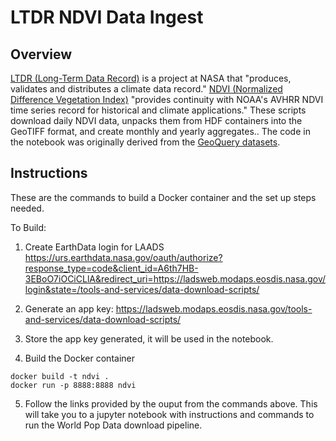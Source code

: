 # LTDR NDVI Data Ingest

## Overview
[LTDR (Long-Term Data Record)](https://ladsweb.modaps.eosdis.nasa.gov/missions-and-measurements/applications/ltdr/) is a project at NASA that "produces, validates and distributes a climate data record." [NDVI (Normalized Difference Vegetation Index)](https://modis-land.gsfc.nasa.gov/vi.html) "provides continuity with NOAA's AVHRR NDVI time series record for historical and climate applications."
These scripts download daily NDVI data, unpacks them from HDF containers into the GeoTIFF format, and create monthly and yearly aggregates.. The code in the notebook was originally derived from the [GeoQuery datasets](https://github.com/aiddata/geo-datasets).

## Instructions
These are the commands to build a Docker container and the set up steps needed.

To Build:
1. Create EarthData login for LAADS
https://urs.earthdata.nasa.gov/oauth/authorize?response_type=code&client_id=A6th7HB-3EBoO7iOCiCLlA&redirect_uri=https://ladsweb.modaps.eosdis.nasa.gov/login&state=/tools-and-services/data-download-scripts/

2. Generate an app key:
https://ladsweb.modaps.eosdis.nasa.gov/tools-and-services/data-download-scripts/

3. Store the app key generated, it will be used in the notebook.

4. Build the Docker container
```
docker build -t ndvi .
docker run -p 8888:8888 ndvi
```

5. Follow the links provided by the ouput from the commands above. This will take you to a jupyter notebook with instructions and commands to run the World Pop Data download pipeline.